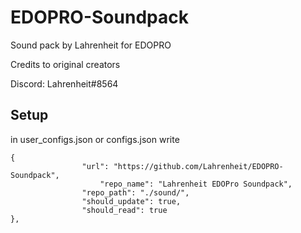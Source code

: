 # EDOPRO-Soundpack

Sound pack by Lahrenheit for EDOPRO

Credits to original creators

Discord: Lahrenheit#8564

## Setup

in user_configs.json or configs.json write

```
{
     			"url": "https://github.com/Lahrenheit/EDOPRO-Soundpack",
      		        "repo_name": "Lahrenheit EDOPro Soundpack",
     			"repo_path": "./sound/",
     			"should_update": true,
     			"should_read": true
},
```
